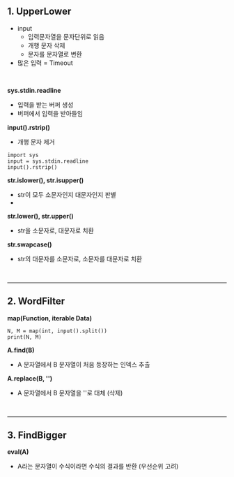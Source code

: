 ## 1. UpperLower

- input
  - 입력문자열을 문자단위로 읽음
  - 개행 문자 삭제
  - 문자를 문자열로 변환
- 많은 입력 = Timeout

</br>

**sys.stdin.readline**
- 입력을 받는 버퍼 생성
- 버퍼에서 입력을 받아들임

**input().rstrip()**
- 개행 문자 제거

```python3
import sys
input = sys.stdin.readline
input().rstrip()
```

**str.islower(), str.isupper()**
- str이 모두 소문자인지 대문자인지 판별
- 
**str.lower(), str.upper()**
- str을 소문자로, 대문자로 치환

**str.swapcase()**
- str의 대문자를 소문자로, 소문자를 대문자로 치환

</br>

---

## 2. WordFilter

**map(Function, iterable Data)**
```python3
N, M = map(int, input().split())
print(N, M)
```

**A.find(B)**
- A 문자열에서 B 문자열이 처음 등장하는 인덱스 추출

**A.replace(B, '')**
- A 문자열에서 B 문자열을 ''로 대체 (삭제)

</br>

---

## 3. FindBigger

**eval(A)**
- A라는 문자열이 수식이라면 수식의 결과를 반환 (우선순위 고려)

</br>
